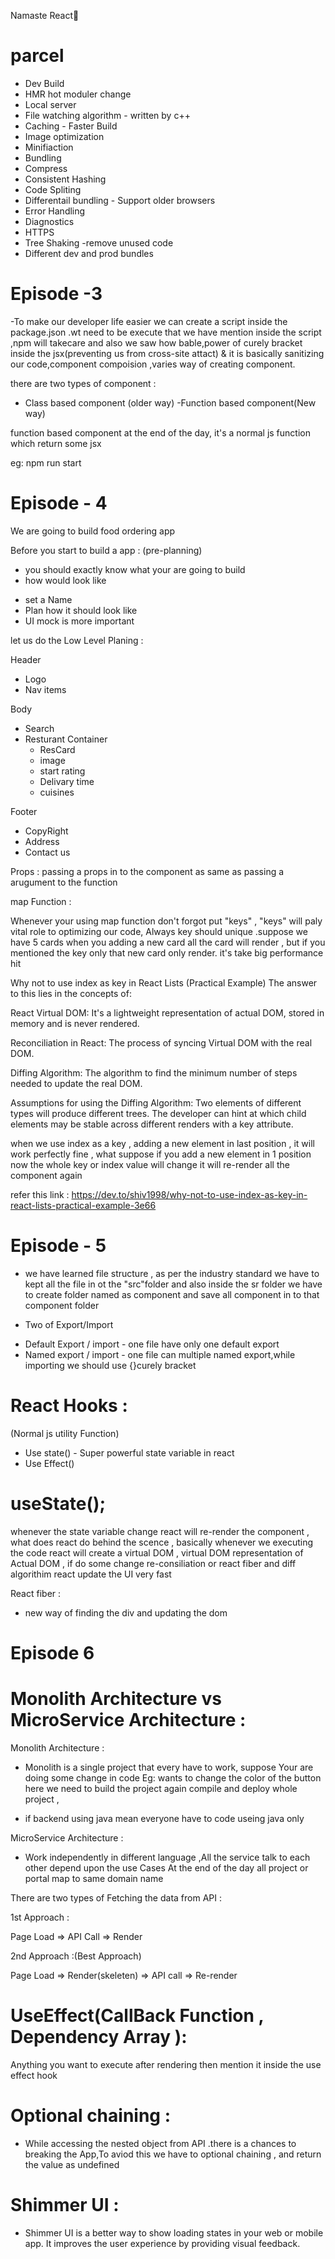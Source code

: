 Namaste React🚀

# parcel

- Dev Build
- HMR hot moduler change
- Local server
- File watching algorithm - written by c++
- Caching - Faster Build
- Image optimization
- Minifiaction
- Bundling
- Compress
- Consistent Hashing
- Code Spliting
- Differentail bundling - Support older browsers
- Error Handling
- Diagnostics
- HTTPS
- Tree Shaking -remove unused code
- Different dev and prod bundles

# Episode -3

-To make our developer life easier we can create a script inside the package.json .wt need to be execute
that we have mention inside the script ,npm will takecare and also we saw how bable,power of curely bracket inside the jsx(preventing us from cross-site attact) & it is basically sanitizing our code,component compoision ,varies way of creating component.

there are two types of component :

- Class based component (older way)
  -Function based component(New way)

function based component at the end of the day, it's a normal js function which return some jsx

eg: npm run start

# Episode - 4

We are going to build food ordering app

Before you start to build a app : (pre-planning)

- you should exactly know what your are going to build
- how would look like

* set a Name
* Plan how it should look like
* UI mock is more important

let us do the Low Level Planing :

Header

- Logo
- Nav items

Body

- Search
- Resturant Container
  - ResCard
  - image
  - start rating
  - Delivary time
  - cuisines

Footer

- CopyRight
- Address
- Contact us

Props :
passing a props in to the component as same as passing a arugument to the function

map Function :

Whenever your using map function don't forgot put "keys" , "keys" will paly vital role to optimizing our code, Always key should unique .suppose we have 5 cards when you adding a new card all the card will render , but if you mentioned the key only that new card only render. it's take big performance hit

Why not to use index as key in React Lists (Practical Example)
The answer to this lies in the concepts of:

React Virtual DOM:
It's a lightweight representation of actual DOM, stored in memory and is never rendered.

Reconciliation in React:
The process of syncing Virtual DOM with the real DOM.

Diffing Algorithm:
The algorithm to find the minimum number of steps needed to update the real DOM.

Assumptions for using the Diffing Algorithm:
Two elements of different types will produce different trees.
The developer can hint at which child elements may be stable across different renders with a key attribute.

when we use index as a key , adding a new element in last position , it will work perfectly fine , what suppose if you add a new element in 1 position now the whole key or index value will change it will re-render all the component again

refer this link : https://dev.to/shiv1998/why-not-to-use-index-as-key-in-react-lists-practical-example-3e66

# Episode - 5

- we have learned file structure , as per the industry standard we have to kept all the file in ot the "src"folder and also inside the sr folder we have to create folder named as component and save all component in to that component folder

- Two of Export/Import

* Default Export / import - one file have only one default export
* Named export / import - one file can multiple named export,while importing we should use {}curely bracket

# React Hooks :

(Normal js utility Function)

- Use state() - Super powerful state variable in react
- Use Effect()

# useState();

whenever the state variable change react will re-render the component , what does react do behind the scence , basically whenever we executing the code react will create a virtual DOM , virtual DOM representation of Actual DOM , if do some change re-consiliation or react fiber and diff algorithim react update the UI very fast

React fiber :

- new way of finding the div and updating the dom

# Episode 6

# Monolith Architecture vs MicroService Architecture :

Monolith Architecture :

- Monolith is a single project that every have to work, suppose Your are doing some change in code Eg: wants to change the color of the button here we need to build the project again compile and deploy whole project ,

- if backend using java mean everyone have to code useing java only

MicroService Architecture :

- Work independently in different language ,All the service talk to each other depend upon the use Cases At the end of the day all project or portal map to same domain name

There are two types of Fetching the data from API :

1st Approach :

Page Load => API Call => Render

2nd Approach :(Best Approach)

Page Load => Render(skeleten) => API call => Re-render

# UseEffect(CallBack Function , Dependency Array ):

Anything you want to execute after rendering then mention it inside the use effect hook

# Optional chaining :

- While accessing the nested object from API .there is a chances to breaking the App,To aviod this we have to optional chaining , and return the value as undefined

# Shimmer UI :

- Shimmer UI is a better way to show loading states in your web or mobile app. It improves the user experience by providing visual feedback.

